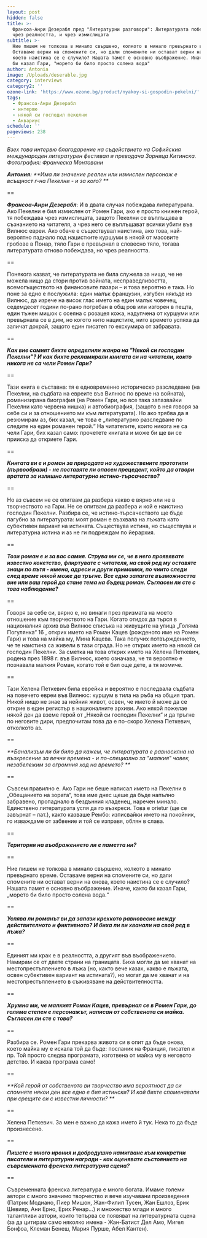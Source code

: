 ```yaml
---
layout: post
hidden: false
title: >-
  Франсоа-Анри Дезерабл пред "Литературни разговори": Литературата побеждава и
  чрез реалността, и чрез измислицата
subtitle: >-
  Ние пишем не толкова в минало свършено, колкото в минало превърнато време. 
  Оставаме верни на спомените си, но дали спомените ни остават верни на онова,
  което наистина се е случило? Нашата памет е основно въображение. Иначе, както
  би казал Гари, "морето би било просто солена вода"
author: Antonia
image: /Uploads/deserable.jpg
category: interviews
category2: ''
ozone-link: 'https://www.ozone.bg/product/nyakoy-si-gospodin-pekelni/'
tags:
  - Франсоа-Анри Дезерабл
  - интервю
  - някой си господил пекелни
  - Аквариус
schedule: ''
pageviews: 238
---
```

_Взех това интервю благодарение на съдействието на Софийския международен литературен фестивал и преводача Зорница Китинска. Фотография: Франческа Монтовани_

_**Антония:** **Има ли значение реален или измислен персонаж е всъщност г-на Пекелни - и за кого? **_

\==

_**Франсоа-Анри Дезерабл**_: И в двата случая побеждава литературата. Aко Пекелни е бил измислен от Ромен Гари, ако е просто книжен герой, тя побеждава чрез измислицата, защото Пекелни се въплъщава в съзнанието на читателя, а чрез него се въплъщават всички убити във Вилнюс евреи. Ако обаче е съществувал наистина, ако това, най-вероятно паднало под нацистките куршуми в някой от масовите гробове в Понар, тяло Гари е превърнал в словесно тяло, тогава литературата отново побеждава, но чрез реалността. 

\==

Понякога казват, че литературата не била служела за нищо, че не можела нищо да стори против войната, несправедливостта, всемогъществото на финансовите пазари – и това вероятно е така. Но поне за едно е послужила: един малък французин, изгубен някъде из Вилнюс, да изрече на висок глас името на един малък човечец, седемдесет години по-рано погребан в общ ров или изгорен в пещта, един тъжен мишок с осеяна с розацея кожа, надупчена от куршуми или превърнала се в дим, но когото нито нацистите, нито времето успяха да заличат докрай, защото един писател го ексхумира от забравата. 

\==

**_Как вие самият бихте определили жанра на "Някой си господин Пекелни"? И как бихте рекламирали книгата си на читатели, които никога не са чели Ромен Гари?_**

\==

Тази книга е съставна: тя е едновременно историческо разследване (на Пекелни, на съдбата на евреите във Вилнюс по време на войната), романизирана биография (на Ромен Гари, но все така запазвайки Пекелни като червена нишка) и автобиография, (защото в нея говоря за себе си и за отношението ми към литературата). Но ако трябва да я резюмирам аз, бих казал, че това е „литературно разследване по следите на един романен герой.“ На читателите, които никога не са чели Гари,  бих казал само: прочетете книгата и може би ще ви се прииска да откриете Гари.

\==

**_Книгата ви е и роман за природата на художествените прототипи (първообрази) - не поставяте ли опасен прецедент, който да отвори вратата за излишно литературно истино-търсачество?_**

\==

Но аз съвсем не се опитвам да разбера какво е вярно или не в творчеството на Гари. Не се опитвам да разбера и кой е наистина господин Пекелни. Разбира се, че истино-търсачеството ще бъде пагубно за литературата: моят роман е възхвала на лъжата като субективен вариант на истината. Съществува истина, но съществува и литературна истина и аз не ги подреждам по йерархия. 

\==

_**Този роман е и за вас самия. Струва ми се, че в него проявявате известно кокетство, флиртувате с читателя, на свой ред му оставяте знаци по пътя - имена, адреси и други примамки, по чиито следи след време някой може да тръгне. Все едно залагате възможността вие или ваш герой да стане тема на бъдещ роман. Съгласен ли сте с това наблюдение?**_

\==

Говоря за себе си, вярно е, но винаги през призмата на моето отношение към творчеството на Гари. Когато отидох да търся в националния архив във Вилнюс списъка на живущите на улица „Голяма Погулянка“ 16 , открих името на Роман Кацев (рожденото име на Ромен Гари) и това на майка му, Мина Кацева. Така получих потвърждението, че те наистина са живели в тази сграда. Но не открих името на някой си господин Пекелни. За сметка на това открих името на Хелена Петкевич, родена през 1898 г. във Вилнюс, което означава, че тя вероятно е познавала малкия Роман, когато той е бил още дете, а тя момиче. 

\==

Тази Хелена Петкевич била еврейка и вероятно е последвала съдбата на повечето евреи във Вилнюс: куршум в тила на ръба на общия трап. Никой нищо не знае за нейния живот, освен, че името й може да се открие в един регистър в националните архиви. Ако някой пожелае някой ден да вземе герой от „Някой си господин Пекелни“ и да тръгне по неговите дири, предпочитам това да е по-скоро Хелена Петкевич, отколкото аз. 

\==

_**Банализъм ли би било да кажем, че литературата е равносилна на възкресение за вечни времена - и по-специално за "малкия" човек, незабележим за огромния ход на времето? **_

\==

Съвсем правилно е. Ако Гари не беше написал името на Пекелни в „Обещанието на зората“, това име днес щеше да бъде напълно забравено, пропаднало в бездънния кладенец, наречен минало. Единствено литературата успя да го възкреси. Това е orietur (ще се завърнат – лат.), както казваше Рембо: изписвайки името на покойник, го изваждаме от забвение и той се изправя, облян в слава. 

\==

_**Територия на въображението ли е паметта ни?**_

\==

Ние пишем не толкова в минало свършено, колкото в минало превърнато време.  Оставаме верни на спомените си, но дали спомените ни остават верни на онова, което наистина се е случило? Нашата памет е основно въображение. Иначе, както би казал Гари, „морето би било просто солена вода.“ 

\==

_**Успява ли романът ви да запази крехкото равновесие между действителното и фиктивното? И биха ли ви хванали на свой ред в лъжа?**_

\==

Единият ми крак е в реалността, а другият във въображението. Намирам се от двете страни на границата. Биха могли да ме хванат на местопрестъплението в лъжа (но, както вече казах, какво е лъжата, освен субективен вариант на истината?), но могат да ме хванат и на местопрестъплението в съживяване на действителността.

\==

_**Хрумна ми, че малкият Роман Кацев, превърнал се в Ромен Гари, до голяма степен е персонажът, написан от собствената си майка. Съгласен ли сте с това?**_

\==

Разбира се. Ромен Гари прекарва живота си в опит да бъде онова, което майка му е искала той да бъде: посланик на Франция, писател и пр. Той просто следва програмата, изготвена от майка му в неговото детство. И каква програма само!

\==

_**Кой герой от собственото ви творчество има вероятност да си спомняте някои ден все едно е бил истински? И кой бихте споменавали при срещите си с известни личности? **_

\==

Хелена Петкевич. За мен е важно да кажа името й тук. Нека то да бъде произнесено. 

\==

_**Пишете с много ирония и добродушно намигване към конкретни писатели и литературни награди - как оценявате състоянието на съвременната френска литературна сцена?**_

\==

Съвременната френска литература е много богата. Имаме големи автори с много значимо творчество и вече изучавани произведения (Патрик Модиано, Пиер Мишон, Жан-Филип Тусен, Жан Ешлоз, Ерик Шевияр, Ани Ерно, Ерих Ренар...) и множество млади и много талантливи автори, които тепърва се появяват на литературната сцена (за да цитирам само няколко имена - Жан-Батист Дел Амо, Мигел Бонфоа, Клеман Бенеш, Мария Пурше, Абел Кантен).
